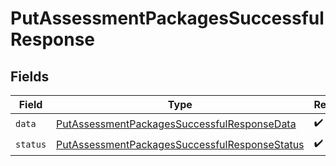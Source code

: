 # PutAssessmentPackagesSuccessfulResponse


## Fields

| Field                                                                                                                 | Type                                                                                                                  | Required                                                                                                              | Description                                                                                                           |
| --------------------------------------------------------------------------------------------------------------------- | --------------------------------------------------------------------------------------------------------------------- | --------------------------------------------------------------------------------------------------------------------- | --------------------------------------------------------------------------------------------------------------------- |
| `data`                                                                                                                | [PutAssessmentPackagesSuccessfulResponseData](../../models/shared/putassessmentpackagessuccessfulresponsedata.md)     | :heavy_check_mark:                                                                                                    | N/A                                                                                                                   |
| `status`                                                                                                              | [PutAssessmentPackagesSuccessfulResponseStatus](../../models/shared/putassessmentpackagessuccessfulresponsestatus.md) | :heavy_check_mark:                                                                                                    | N/A                                                                                                                   |